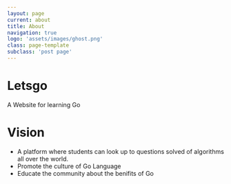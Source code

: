 ```yaml
---
layout: page
current: about
title: About
navigation: true
logo: 'assets/images/ghost.png'
class: page-template
subclass: 'post page'
---
```

# Letsgo
 A Website for learning Go
 
 # Vision
 - A platform where students can look up to questions solved of algorithms all over the world.
 - Promote the culture of Go Language 
 - Educate the community about the benifits of Go